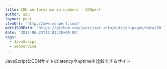 ```yaml
---
title: CDN performance in numbers - CDNperf
author: azu
layout: post
itemUrl: 'http://www.cdnperf.com/'
editJSONPath: 'https://github.com/jser/jser.info/edit/gh-pages/data/2013/06/index.json'
date: '2013-06-23T12:03:20+00:00'
tags:
  - JavaScript
  - webservice
---
```

JavaScriptなCDNサイトのlatencyやuptimeを比較できるサイト
